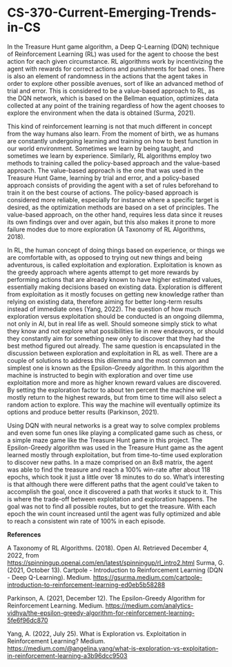 # CS-370-Current-Emerging-Trends-in-CS

In the Treasure Hunt game algorithm, a Deep Q-Learning (DQN) technique of Reinforcement Learning (RL) was used for the agent to choose the best action for each given circumstance. RL algorithms work by incentivizing the agent with rewards for correct actions and punishments for bad ones. There is also an element of randomness in the actions that the agent takes in order to explore other possible avenues, sort of like an advanced method of trial and error. This is considered to be a value-based approach to RL, as the DQN network, which is based on the Bellman equation, optimizes data collected at any point of the training regardless of how the agent chooses to explore the environment when the data is obtained (Surma, 2021).

This kind of reinforcement learning is not that much different in concept from the way humans also learn. From the moment of birth, we as humans are constantly undergoing learning and training on how to best function in our world environment. Sometimes we learn by being taught, and sometimes we learn by experience. Similarly, RL algorithms employ two methods to training called the policy-based approach and the value-based approach. The value-based approach is the one that was used in the Treasure Hunt Game, learning by trial and error, and a policy-based approach consists of providing the agent with a set of rules beforehand to train it on the best course of actions. The policy-based approach is considered more reliable, especially for instance where a specific target is desired, as the optimization methods are based on a set of principles. The value-based approach, on the other hand, requires less data since it reuses its own findings over and over again, but this also makes it prone to more failure modes due to more exploration (A Taxonomy of RL Algorithms, 2018).
  
In RL, the human concept of doing things based on experience, or things we are comfortable with, as opposed to trying out new things and being adventurous, is called exploitation and exploration. Exploitation is known as the greedy approach where agents attempt to get more rewards by performing actions that are already known to have higher estimated values, essentially making decisions based on existing data. Exploration is different from exploitation as it mostly focuses on getting new knowledge rather than relying on existing data, therefore aiming for better long-term results instead of immediate ones (Yang, 2022). The question of how much exploration versus exploitation should be conducted is an ongoing dilemma, not only in AI, but in real life as well. Should someone simply stick to what they know and not explore what possibilities lie in new endeavors, or should they constantly aim for something new only to discover that they had the best method figured out already. The same question is encapsulated in the discussion between exploration and exploitation in RL as well. There are a couple of solutions to address this dilemma and the most common and simplest one is known as the Epsilon-Greedy algorithm. In this algorithm the machine is instructed to begin with exploration and over time use exploitation more and more as higher known reward values are discovered. By setting the exploration factor to about ten percent the machine will mostly return to the highest rewards, but from time to time will also select a random action to explore. This way the machine will eventually optimize its options and produce better results (Parkinson, 2021). 
	
Using DQN with neural networks is a great way to solve complex problems and even some fun ones like playing a complicated game such as chess, or a simple maze game like the Treasure Hunt game in this project. The Epsilon-Greedy algorithm was used in the Treasure Hunt game as the agent learned mostly through exploitation, but from time-to-time used exploration to discover new paths. In a maze comprised on an 8x8 matrix, the agent was able to find the treasure and reach a 100% win-rate after about 118 epochs, which took it just a little over 18 minutes to do so. What’s interesting is that although there were different paths that the agent could’ve taken to accomplish the goal, once it discovered a path that works it stuck to it. This is where the trade-off between exploitation and exploration happens. The goal was not to find all possible routes, but to get the treasure. With each epoch the win count increased until the agent was fully optimized and able to reach a consistent win rate of 100% in each episode. 
  
**References**

A Taxonomy of RL Algorithms. (2018). Open AI. Retrieved December 4, 2022, from https://spinningup.openai.com/en/latest/spinningup/rl_intro2.html 
Surma, G. (2021, October 13). Cartpole - Introduction to Reinforcement Learning (DQN - Deep Q-Learning). Medium. https://gsurma.medium.com/cartpole-introduction-to-reinforcement-learning-ed0eb5b58288 

Parkinson, A. (2021, December 12). The Epsilon-Greedy Algorithm for Reinforcement Learning. Medium. https://medium.com/analytics-vidhya/the-epsilon-greedy-algorithm-for-reinforcement-learning-5fe6f96dc870 

Yang, A. (2022, July 25). What is Exploration vs. Exploitation in Reinforcement Learning? Medium. https://medium.com/@angelina.yang/what-is-exploration-vs-exploitation-in-reinforcement-learning-a3b96dcc9503 

